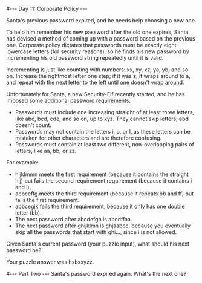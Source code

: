 ﻿#--- Day 11: Corporate Policy ---

Santa's previous password expired, and he needs help choosing a new one.

To help him remember his new password after the old one expires, Santa has devised a method of coming up with a password based on the previous one. Corporate policy dictates that passwords must be exactly eight lowercase letters (for security reasons), so he finds his new password by incrementing his old password string repeatedly until it is valid.

Incrementing is just like counting with numbers: xx, xy, xz, ya, yb, and so on. Increase the rightmost letter one step; if it was z, it wraps around to a, and repeat with the next letter to the left until one doesn't wrap around.

Unfortunately for Santa, a new Security-Elf recently started, and he has imposed some additional password requirements:
  - Passwords must include one increasing straight of at least three letters, like abc, bcd, cde, and so on, up to xyz. They cannot skip letters; abd doesn't count.
  - Passwords may not contain the letters i, o, or l, as these letters can be mistaken for other characters and are therefore confusing.
  - Passwords must contain at least two different, non-overlapping pairs of letters, like aa, bb, or zz.

For example:
  - hijklmmn meets the first requirement (because it contains the straight hij) but fails the second requirement requirement (because it contains i and l).
  - abbceffg meets the third requirement (because it repeats bb and ff) but fails the first requirement.
  - abbcegjk fails the third requirement, because it only has one double letter (bb).
  - The next password after abcdefgh is abcdffaa.
  - The next password after ghijklmn is ghjaabcc, because you eventually skip all the passwords that start with ghi..., since i is not allowed.

Given Santa's current password (your puzzle input), what should his next password be?

Your puzzle answer was hxbxxyzz.

#--- Part Two ---
Santa's password expired again. What's the next one?


